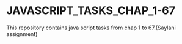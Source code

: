 # JAVASCRIPT_TASKS_CHAP_1-67
This repository contains java script tasks from chap 1 to 67.(Saylani assignment)
